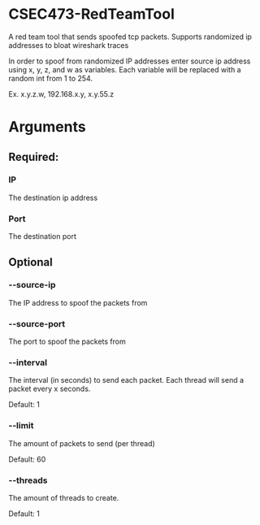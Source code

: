 # CSEC473-RedTeamTool
A red team tool that sends spoofed tcp packets. Supports randomized ip addresses to bloat wireshark traces

In order to spoof from randomized IP addresses enter source ip address using x, y, z, and w as variables.
Each variable will be replaced with a random int from 1 to 254.

Ex.
x.y.z.w,
192.168.x.y,
x.y.55.z

# Arguments

## Required:


### IP
The destination ip address


### Port
The destination port



## Optional


### --source-ip
The IP address to spoof the packets from


### --source-port
The port to spoof the packets from


### --interval
The interval (in seconds) to send each packet.
Each thread will send a packet every x seconds.

Default: 1


### --limit
The amount of packets to send (per thread)

Default: 60


### --threads
The amount of threads to create.

Default: 1